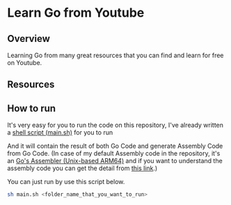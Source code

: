 # Learn Go from Youtube

## Overview

Learning Go from many great resources that you can find and learn for free on Youtube.

## Resources

## How to run

It's very easy for you to run the code on this repository, I've already written a [shell script (main.sh)](https://github.com/LebrancWorkshop/Learn-Go-from-Youtube/blob/main/main.sh) for you to run  

And it will contain the result of both Go Code and generate Assembly Code from Go Code. (In case of my default Assembly code in the repository, it's an [Go's Assembler (Unix-based ARM64)](https://github.com/LebrancWorkshop/Learn-Go-from-Youtube/search?l=Motorola+68K+Assembly) and if you want to understand the assembly code you can get the detail from [this link](https://go.dev/doc/asm).)

You can just run by use this script below.

```bash
sh main.sh <folder_name_that_you_want_to_run>
```
